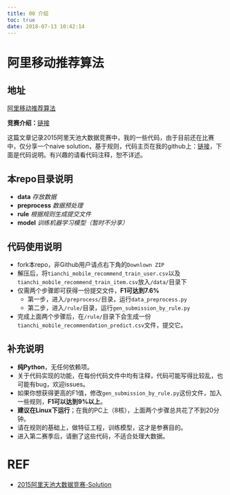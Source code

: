```yaml
---
title: 00 介绍
toc: true
date: 2018-07-13 10:42:14
---
```


# 阿里移动推荐算法

## 地址

[阿里移动推荐算法](https://tianchi.aliyun.com/competition/introduction.htm?spm=5176.100066.333.2.umhl4N&raceId=1)





**竞赛介绍：**[链接](http://tianchi.aliyun.com/competition/introduction.htm?spm=5176.100066.333.2.umhl4N&raceId=1)

这篇文章记录2015阿里天池大数据竞赛中，我的一些代码，由于目前还在比赛中，仅分享一个naive solution，基于规则，代码主页在我的github上：[链接](https://github.com/wepe/AliTianChi)，下面是代码说明。有兴趣的请看代码注释，恕不详述。

## 本repo目录说明

- **data** *存放数据*
- **preprocess** *数据预处理*
- **rule** *根据规则生成提交文件*
- **model** *训练机器学习模型（暂时不分享）*

## 代码使用说明

- fork本repo，非Github用户请点右下角的`Downlown ZIP`
- 解压后，将`tianchi_mobile_recommend_train_user.csv`以及`tianchi_mobile_recommend_train_item.csv`放入`/data/`目录下
- 仅需两个步骤即可获得一份提交文件，**F1可达到7.6%**
  - 第一步，进入`/preprocess/`目录，运行`data_preprocess.py`
  - 第二步，进入`/rule/`目录，运行`gen_submission_by_rule.py`
- 完成上面两个步骤后，在`/rule/`目录下会生成一份`tianchi_mobile_recommendation_predict.csv`文件，提交它。

## 补充说明

- **纯Python**，无任何依赖项。
- 关于代码实现的功能，在每份代码文件中均有注释，代码可能写得比较乱，也可能有bug，欢迎issues。
- 如果你想获得更高的F1值，修改`gen_submission_by_rule.py`这份文件，加入一些规则，**F1可以达到9%以上**。
- **建议在Linux下运行**；在我的PC上（8核），上面两个步骤总共花了不到20分钟。
- 请在规则的基础上，做特征工程，训练模型，这才是参赛目的。
- 进入第二赛季后，请删了这些代码，不适合处理大数据。




# REF

- [2015阿里天池大数据竞赛-Solution](https://blog.csdn.net/u012162613/article/details/45034813)
